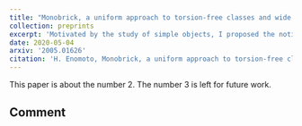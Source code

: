 ```yaml
---
title: "Monobrick, a uniform approach to torsion-free classes and wide subcategories"
collection: preprints
excerpt: 'Motivated by the study of simple objects, I proposed the notion of monobricks, which enables us to study wide subcategories and torfs simultaneously.'
date: 2020-05-04
arxiv: '2005.01626'
citation: 'H. Enomoto, Monobrick, a uniform approach to torsion-free classes and wide subcategories, arXiv:2005.01626.'
---
```

This paper is about the number 2. The number 3 is left for future work.

## Comment
